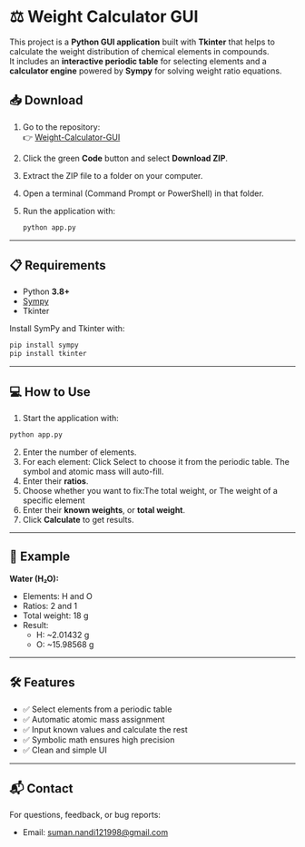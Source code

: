  # ⚖️ Weight Calculator GUI

This project is a **Python GUI application** built with **Tkinter** that helps to calculate the weight distribution of chemical elements in compounds.  
It includes an **interactive periodic table** for selecting elements and a **calculator engine** powered by **Sympy** for solving weight ratio equations.

## 📥 Download

1. Go to the repository:  
   👉 [Weight-Calculator-GUI](https://github.com/sumannandi-cmp/Weight-Calculator-GUI)  

2. Click the green **Code** button and select **Download ZIP**.  

3. Extract the ZIP file to a folder on your computer.  

4. Open a terminal (Command Prompt or PowerShell) in that folder.  

5. Run the application with:
   ```bash
   python app.py
   ```

---

## 📋 Requirements

- Python **3.8+**  
- [Sympy](https://www.sympy.org/)  
- Tkinter

Install SymPy and Tkinter with:
```bash
pip install sympy
pip install tkinter
```

---

## 💻 How to Use

1. Start the application with:
```bash
python app.py
```
2. Enter the number of elements.
3. For each element: Click Select to choose it from the periodic table.
The symbol and atomic mass will auto-fill.
4. Enter their **ratios**.
5. Choose whether you want to fix:The total weight, or The weight of a specific element
6. Enter their **known weights**, or **total weight**.
7. Click **Calculate** to get results.

---


## 🧪 Example

**Water (H₂O):**
- Elements: H and O
- Ratios: 2 and 1
- Total weight: 18 g
- Result:
  - H: ~2.01432 g
  - O: ~15.98568 g

---

## 🛠️ Features

- ✅ Select elements from a periodic table
- ✅ Automatic atomic mass assignment
- ✅ Input known values and calculate the rest
- ✅ Symbolic math ensures high precision
- ✅ Clean and simple UI

---

## 📬 Contact

For questions, feedback, or bug reports:

- Email: [suman.nandi121998@gmail.com](mailto:suman.nandi121998@gmail.com)
